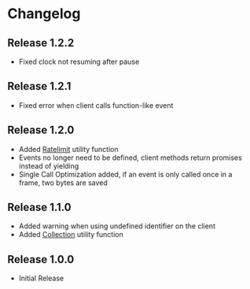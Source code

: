 # Changelog

## Release 1.2.2

- Fixed clock not resuming after pause

## Release 1.2.1

- Fixed error when client calls function-like event

## Release 1.2.0

- Added [Ratelimit](1.2/Red#ratelimit) utility function
- Events no longer need to be defined, client methods return promises instead of yielding
- Single Call Optimization added, if an event is only called once in a frame, two bytes are saved

## Release 1.1.0

- Added warning when using undefined identifier on the client
- Added [Collection](1.1/Red#collection) utility function

## Release 1.0.0

- Initial Release